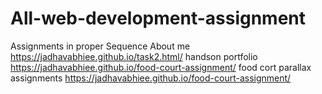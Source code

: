 # All-web-development-assignment
Assignments in proper Sequence
About me https://jadhavabhiee.github.io/task2.html/
handson portfolio https://jadhavabhiee.github.io/food-court-assignment/
food cort parallax assignments https://jadhavabhiee.github.io/food-court-assignment/
